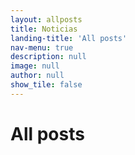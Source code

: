 ```yaml
---
layout: allposts
title: Noticias
landing-title: 'All posts'
nav-menu: true
description: null
image: null
author: null
show_tile: false
---
```


<h1>All posts</h1>
